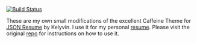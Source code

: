 [![Build Status](https://travis-ci.org/ayousif00/jsonresume-theme-caffeine.svg?branch=master)](https://travis-ci.org/ayousif00/jsonresume-theme-caffeine)

These are my own small modifications of the excellent Caffeine Theme for [JSON Resume](https://jsonresume.org/) by Kelyvin. I use it for my personal [resume](https://www.abdulous.com/resume). Please visit the original [repo](https://github.com/kelyvin/jsonresume-theme-caffeine) for instructions on how to use it.
